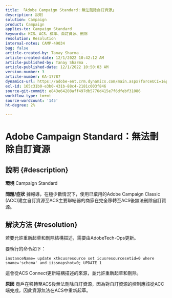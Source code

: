 ```yaml
---
title: 「Adobe Campaign Standard：無法刪除自訂資源」
description: 說明
solution: Campaign
product: Campaign
applies-to: Campaign Standard
keywords: KCS、ACS、標準、自訂資源、刪除
resolution: Resolution
internal-notes: CAMP-49034
bug: false
article-created-by: Tanay Sharma .
article-created-date: 12/1/2022 10:42:12 AM
article-published-by: Tanay Sharma .
article-published-date: 12/1/2022 10:50:03 AM
version-number: 3
article-number: KA-17787
dynamics-url: https://adobe-ent.crm.dynamics.com/main.aspx?forceUCI=1&pagetype=entityrecord&etn=knowledgearticle&id=45b12fca-6471-ed11-9562-6045bd006239
exl-id: 165c31b0-e3b0-431b-88c4-2181c003f846
source-git-commit: e843e64208aff497db5776d415e7f6dfebf31086
workflow-type: tm+mt
source-wordcount: '145'
ht-degree: 2%

---
```


# Adobe Campaign Standard：無法刪除自訂資源

## 說明 {#description}

<b>環境</b>
Campaign Standard


<b>問題/症狀</b>
據報導，在極少數情況下，使用已棄用的Adobe Campaign Classic (ACC)建立自訂資源至ACS主要聯結器的商家在完全移轉至ACS後無法刪除自訂資源。


## 解決方法 {#resolution}


若要允許重新起草和刪除結構描述，需要由AdobeTech-Ops更新。

要執行的命令如下：

`instanceName= update xtkcusresource set icusresourcesetid=0 where sname='schema' and iissnapshot=0; UPDATE 1`

這會從ACS Connect更新結構描述的來源，並允許重新起草和刪除。


<b>原因</b>
商戶在移轉至ACS後無法刪除自訂資源，因為對自訂資源的控制應該從ACC端完成，因此資源無法在ACS中重新起草。
